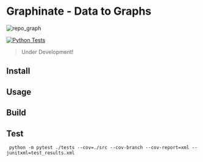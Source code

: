 # Graphinate - Data to Graphs

![repo_graph](https://github.com/erivlis/graphinate/assets/9897520/9c044bbe-1f21-41b8-b879-95b8362ad48d)

[![Python Tests](https://github.com/erivlis/graphinate/actions/workflows/python-tests.yml/badge.svg?branch=master)](https://github.com/erivlis/graphinate/actions/workflows/python-tests.yml)

> Under Development!

## Install

[//]: # (```shell)
[//]: # (python -m pip install graphinate )
[//]: # (```)

## Usage

## Build

## Test

```shell
 python -m pytest ./tests --cov=./src --cov-branch --cov-report=xml --junitxml=test_results.xml
```
